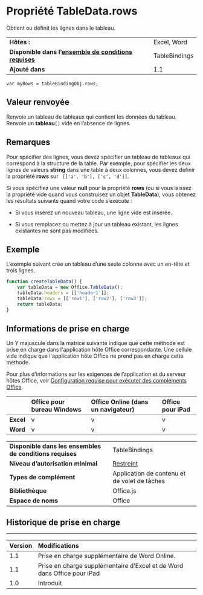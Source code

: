 
# <a name="tabledata.rows-property"></a>Propriété TableData.rows
Obtient ou définit les lignes dans le tableau.

|||
|:-----|:-----|
|**Hôtes :**|Excel, Word|
|**Disponible dans l’[ensemble de conditions requises](../../docs/overview/specify-office-hosts-and-api-requirements.md)**|TableBindings|
|**Ajouté dans**|1.1|

```
var myRows = tableBindingObj.rows;
```


## <a name="return-value"></a>Valeur renvoyée

Renvoie un tableau de tableaux qui contient les données du tableau. Renvoie un **tableau**`[]` vide en l’absence de lignes.


## <a name="remarks"></a>Remarques

Pour spécifier des lignes, vous devez spécifier un tableau de tableaux qui correspond à la structure de la table. Par exemple, pour spécifier les deux lignes de valeurs **string** dans une table à deux colonnes, vous devez définir la propriété **rows** sur ` [['a', 'b'], ['c', 'd']]`.

Si vous spécifiez une valeur **null** pour la propriété **rows** (ou si vous laissez la propriété vide quand vous construisez un objet **TableData**), vous obtenez les résultats suivants quand votre code s’exécute :


- Si vous insérez un nouveau tableau, une ligne vide est insérée.
    
- Si vous remplacez ou mettez à jour un tableau existant, les lignes existantes ne sont pas modifiées.
    

## <a name="example"></a>Exemple

L’exemple suivant crée un tableau d’une seule colonne avec un en-tête et trois lignes.


```js
function createTableData() {
    var tableData = new Office.TableData();
    tableData.headers = [['header1']];
    tableData.rows = [['row1'], ['row2'], ['row3']];
    return tableData;
}
```


## <a name="support-details"></a>Informations de prise en charge


Un Y majuscule dans la matrice suivante indique que cette méthode est prise en charge dans l'application hôte Office correspondante. Une cellule vide indique que l'application hôte Office ne prend pas en charge cette méthode.

Pour plus d’informations sur les exigences de l’application et du serveur hôtes Office, voir [Configuration requise pour exécuter des compléments Office](../../docs/overview/requirements-for-running-office-add-ins.md).


||**Office pour bureau Windows**|**Office Online (dans un navigateur)**|**Office pour iPad**|
|:-----|:-----|:-----|:-----|
|**Excel**|v|v|v|
|**Word**|v|v|v|


|||
|:-----|:-----|
|**Disponible dans les ensembles de conditions requises**|TableBindings|
|**Niveau d’autorisation minimal**|[Restreint](../../docs/develop/requesting-permissions-for-api-use-in-content-and-task-pane-add-ins.md)|
|**Types de complément**|Application de contenu et de volet de tâches|
|**Bibliothèque**|Office.js|
|**Espace de noms**|Office|

## <a name="support-history"></a>Historique de prise en charge



****


|**Version**|**Modifications**|
|:-----|:-----|
|1.1|Prise en charge supplémentaire de Word Online.|
|1.1|Prise en charge supplémentaire d’Excel et de Word dans Office pour iPad|
|1.0|Introduit|
